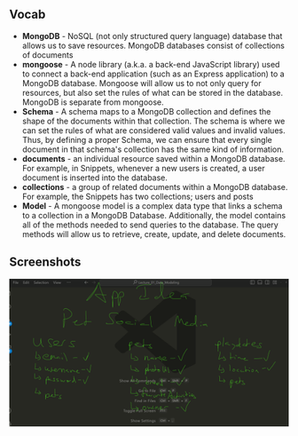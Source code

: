 ## Vocab
- **MongoDB** - NoSQL (not only structured query language) database that allows us to save resources. MongoDB databases consist of collections of documents
- **mongoose** - A node library (a.k.a. a back-end JavaScript library) used to connect a back-end application (such as an Express application) to a MongoDB database. Mongoose will allow us to not only query for resources, but also set the rules of what can be stored in the database. MongoDB is separate from mongoose.
- **Schema** - A schema maps to a MongoDB collection and defines the shape of the documents within that collection. The schema is where we can set the rules of what are considered valid values and invalid values. Thus, by defining a proper Schema, we can ensure that every single document in that schema's collection has the same kind of information.
- **documents** - an individual resource saved within a MongoDB database. For example, in Snippets, whenever a new users is created, a user document is inserted into the database.
- **collections** - a group of related documents within a MongoDB database. For example, the Snippets has two collections; users and posts
- **Model** - A mongoose model is a complex data type that links a schema to a collection in a MongoDB Database. Additionally, the model contains all of the methods needed to send queries to the database. The query methods will allow us to retrieve, create, update, and delete documents.

## Screenshots
![picture 0](images/9c80950a0b0cc9b9e85fd06987eb1d8d5f35d2bbde8ef59dc64d5a4ed6d3c385.png)  
